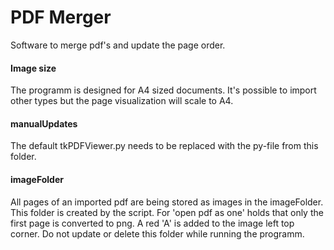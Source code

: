 # PDF Merger
Software to merge pdf's and update the page order.


#### Image size
The programm is designed for A4 sized documents. It's possible to import 
other types but the page visualization will scale to A4.


#### manualUpdates
The default tkPDFViewer.py needs to be replaced with the py-file from
this folder.


#### imageFolder
All pages of an imported pdf are being stored as images in the imageFolder.
This folder is created by the script. For 'open pdf as one' holds that
only the first page is converted to png. A red 'A' is added to the image 
left top corner. Do not update or delete this folder while running the 
programm.

